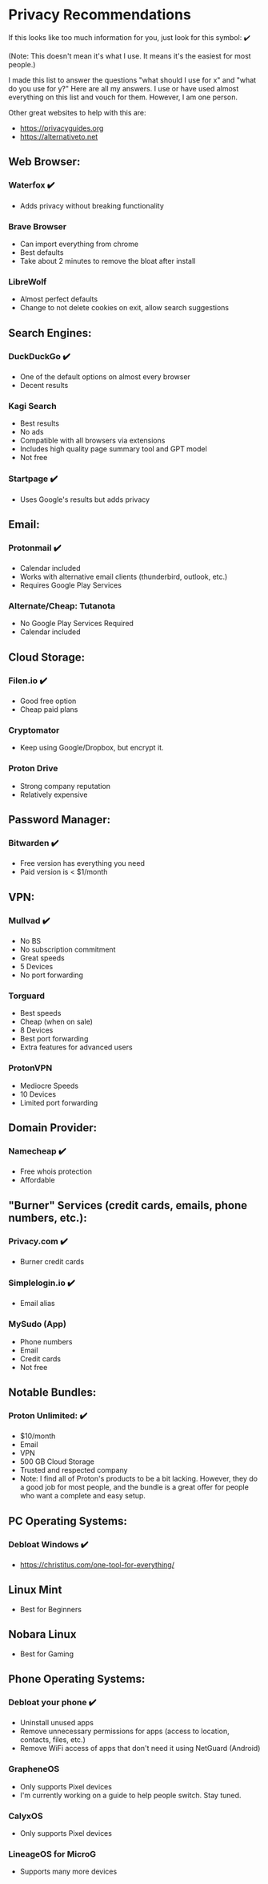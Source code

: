 # Privacy Recommendations

If this looks like too much information for you, just look for this symbol: :heavy_check_mark: 

(Note: This doesn't mean it's what I use. It means it's the easiest for most people.)

I made this list to answer the questions "what should I use for x" and  "what do you use for y?" Here are all my answers. I use or have used almost everything on this list and vouch for them. However, I am one person.

Other great websites to help with this are:
- <https://privacyguides.org>
- <https://alternativeto.net>

## Web Browser:

### Waterfox :heavy_check_mark: 
- Adds privacy without breaking functionality

### Brave Browser

- Can import everything from chrome
- Best defaults
- Take about 2 minutes to remove the bloat after install

### LibreWolf
	
- Almost perfect defaults
- Change to not delete cookies on exit, allow search suggestions

## Search Engines:

### DuckDuckGo :heavy_check_mark:
- One of the default options on almost every browser
- Decent results

### Kagi Search
- Best results
- No ads
- Compatible with all browsers via extensions
- Includes high quality page summary tool and GPT model 
- Not free

### Startpage :heavy_check_mark:
- Uses Google's results but adds privacy

## Email:
	
### Protonmail :heavy_check_mark: 
- Calendar included
- Works with alternative email clients (thunderbird, outlook, etc.)
- Requires Google Play Services

### Alternate/Cheap: Tutanota

- No Google Play Services Required
- Calendar included

## Cloud Storage:

### Filen.io :heavy_check_mark:
- Good free option
- Cheap paid plans

### Cryptomator
- Keep using Google/Dropbox, but encrypt it.

### Proton Drive
- Strong company reputation
- Relatively expensive


## Password Manager:

### Bitwarden :heavy_check_mark:
- Free version has everything you need
- Paid version is < $1/month

## VPN:

### Mullvad :heavy_check_mark: 
- No BS
- No subscription commitment
- Great speeds
- 5 Devices
- No port forwarding

### Torguard
- Best speeds
- Cheap (when on sale)
- 8 Devices
- Best port forwarding
- Extra features for advanced users


### ProtonVPN
- Mediocre Speeds
- 10 Devices
- Limited port forwarding


## Domain Provider:

### Namecheap :heavy_check_mark: 
- Free whois protection
- Affordable

## "Burner" Services (credit cards, emails, phone numbers, etc.):

### Privacy.com :heavy_check_mark:
- Burner credit cards

### Simplelogin.io :heavy_check_mark: 
- Email alias

### MySudo (App)
- Phone numbers
- Email
- Credit cards 
- Not free

## Notable Bundles: 

### Proton Unlimited: :heavy_check_mark:
- $10/month
- Email
- VPN 
- 500 GB Cloud Storage 
- Trusted and respected company
- Note: I find all of Proton's products to be a bit lacking. 
However, they do a good job for most people, and the bundle is a great offer for people who want a complete and easy setup.

## PC Operating Systems:

### Debloat Windows :heavy_check_mark:
- https://christitus.com/one-tool-for-everything/
 
## Linux Mint
- Best for Beginners
  
## Nobara Linux
- Best for Gaming

## Phone Operating Systems:
### Debloat your phone :heavy_check_mark:
- Uninstall unused apps
- Remove unnecessary permissions for apps (access to location, contacts, files, etc.) 
- Remove WiFi access of apps that don't need it using NetGuard (Android)

### GrapheneOS
- Only supports Pixel devices 
- I'm currently working on a guide to help people switch. Stay tuned.
 
### CalyxOS
- Only supports Pixel devices

### LineageOS for MicroG
- Supports many more devices
